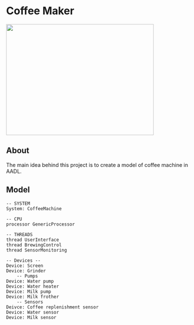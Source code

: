 # Coffee Maker
<img src="https://cdn.dribbble.com/users/1859102/screenshots/4809469/coffee-machine_1.gif" width="400" height="300">

## About 
The main idea behind this project is to create a model of coffee machine in AADL. 

## Model
```
-- SYSTEM
System: CoffeeMachine

-- CPU
processor GenericProcessor

-- THREADS
thread UserInterface
thread BrewingControl
thread SensorMonitoring

-- Devices --
Device: Screen
Device: Grinder
    -- Pumps
Device: Water pump
Device: Water heater
Device: Milk pump
Device: Milk frother
    -- Sensors
Deivce: Coffee replenishment sensor
Device: Water sensor
Device: Milk sensor
